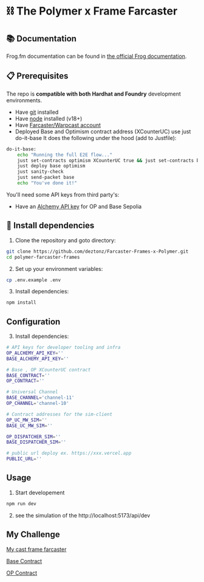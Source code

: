 # ⛓️ The Polymer x Frame Farcaster 

## 📚 Documentation

Frog.fm documentation can be found in [the official Frog documentation](https://frog.fm/installation).

## 📋 Prerequisites

The repo is **compatible with both Hardhat and Foundry** development environments.

- Have [git](https://git-scm.com/downloads) installed
- Have [node](https://nodejs.org) installed (v18+)
- Have [Farcaster/Warpcast account](https://warpcast.com/)
- Deployed Base and Optimism contract address (XCounterUC) use just do-it-base 
It does the following under the hood (add to Justfile):
```bash
do-it-base:
    echo "Running the full E2E flow..."
    just set-contracts optimism XCounterUC true && just set-contracts base XCounterUC true
    just deploy base optimism
    just sanity-check
    just send-packet base
    echo "You've done it!"
```


You'll need some API keys from third party's:
- Have an [Alchemy API key](https://docs.alchemy.com/docs/alchemy-quickstart-guide) for OP and Base Sepolia


## 🧰 Install dependencies

1. Clone the repository and goto directory:
```bash
git clone https://github.com/deztonz/Farcaster-Frames-x-Polymer.git
cd polymer-farcaster-frames
```

2. Set up your environment variables:
```bash
cp .env.example .env
```

3. Install dependencies:
```bash
npm install
```

## Configuration

3. Install dependencies:
```bash
# API keys for developer tooling and infra
OP_ALCHEMY_API_KEY=''
BASE_ALCHEMY_API_KEY=''

# Base , OP XCounterUC contract
BASE_CONTRACT=''
OP_CONTRACT=''

# Universal Channel
BASE_CHANNEL='channel-11'
OP_CHANNEL='channel-10'

# Contract addresses for the sim-client
OP_UC_MW_SIM=''
BASE_UC_MW_SIM=''

OP_DISPATCHER_SIM=''
BASE_DISPATCHER_SIM=''

# public url deploy ex. https://xxx.vercel.app
PUBLIC_URL=''
```

## Usage
1. Start developement
```bash
npm run dev
```
2. see the simulation of the http://localhost:5173/api/dev


## My Challenge 
[My cast frame farcaster](https://warpcast.com/0xyoiiz/0x2c5c0778) 

[Base Contract](https://base-sepolia.blockscout.com/address/0x5548D5878CEfE6e13c107323b1193ac6C2FD6010)

[OP Contract](https://optimism-sepolia.blockscout.com/address/0xD36f8C13fE98Ff3284d40f1c8637e0e5A83DE56c)